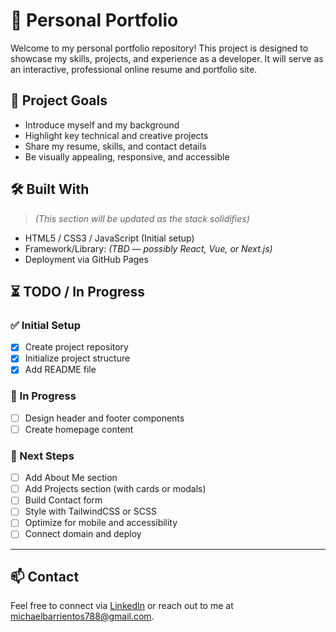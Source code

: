 # 💼 Personal Portfolio

Welcome to my personal portfolio repository! This project is designed to showcase my
skills, projects, and experience as a developer. It will serve as an interactive,
professional online resume and portfolio site.

## 🚀 Project Goals

- Introduce myself and my background
- Highlight key technical and creative projects
- Share my resume, skills, and contact details
- Be visually appealing, responsive, and accessible

## 🛠️ Built With

> *(This section will be updated as the stack solidifies)*

- HTML5 / CSS3 / JavaScript (Initial setup)
- Framework/Library: *(TBD — possibly React, Vue, or Next.js)*
- Deployment via GitHub Pages

## ⏳ TODO / In Progress

### ✅ Initial Setup

* [x] Create project repository
* [x] Initialize project structure
* [x] Add README file

### 🔨 In Progress

* [ ] Design header and footer components
* [ ] Create homepage content

### 📝 Next Steps

* [ ] Add About Me section
* [ ] Add Projects section (with cards or modals)
* [ ] Build Contact form
* [ ] Style with TailwindCSS or SCSS
* [ ] Optimize for mobile and accessibility
* [ ] Connect domain and deploy

---

## 📫 Contact

Feel free to connect via [LinkedIn](#) or reach out to me at [michaelbarrientos788@gmail.com](mailto:michaelbarrientos788@gmail.com).